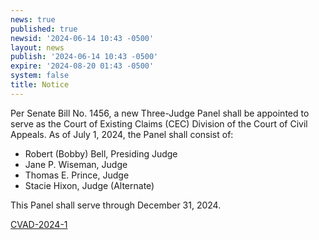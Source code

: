 ```yaml
---
news: true
published: true
newsid: '2024-06-14 10:43 -0500'
layout: news
publish: '2024-06-14 10:43 -0500'
expire: '2024-08-20 01:43 -0500'
system: false
title: Notice
---
```

Per Senate Bill No. 1456, a new Three-Judge Panel shall be appointed to serve as the Court of Existing Claims (CEC) Division of the Court of Civil Appeals. As of July 1, 2024, the Panel shall consist of:

- Robert (Bobby) Bell, Presiding Judge
- Jane P. Wiseman, Judge
- Thomas E. Prince, Judge
- Stacie Hixon, Judge (Alternate)

This Panel shall serve through December 31, 2024.

[CVAD-2024-1](https://www.oscn.net/static/news/cvad-2024-1.pdf)
